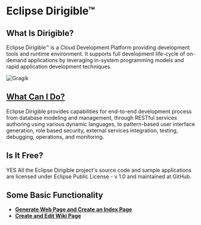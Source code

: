 # **Eclipse Dirigible™**

## **What Is Dirigible?**

Eclipse Dirigible™ is a Cloud Development Platform providing development tools and runtime environment. It supports full development 
life-cycle of on-demand applications by leveraging in-system programming models and rapid application development techniques.

![Gragik](https://github.com/dirigiblelabs/curriculum/blob/master/IvaVasileva/Grafik.PNG)

## [**What Can I Do?**](https://github.com/dirigiblelabs/curriculum/blob/master/IvaVasileva/BasicFeatures.md)

Eclipse Dirigible provides capabilities for end-to-end development process from database modeling and management, through RESTful services
authoring using various dynamic languages, to pattern-based user interface generation, role based security, external services integration,
testing, debugging, operations, and monitoring.

## **Is It Free?**

YES
All the Eclipse Dirigible project's source code and sample applications are licensed under Eclipse Public License - v 1.0 and maintained at
GitHub.

## **Some Basic Functionality**

- [**Generate Web Page аnd Create аn Index Page**](https://github.com/dirigiblelabs/curriculum/blob/master/IvaVasileva/Dirigible%20-%20Basics%20-%203.%20User%20Interface.md)
- [**Create аnd Edit Wiki Page**](https://github.com/dirigiblelabs/curriculum/blob/master/IvaVasileva/Dirigible%20-%20Basics%20-%205.%20Documentation.md)



